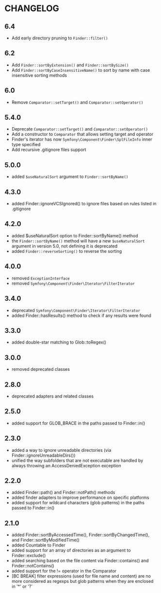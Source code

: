 CHANGELOG
=========

6.4
---

 * Add early directory pruning to `Finder::filter()`

6.2
---

 * Add `Finder::sortByExtension()` and `Finder::sortBySize()`
 * Add `Finder::sortByCaseInsensitiveName()` to sort by name with case insensitive sorting methods

6.0
---

 * Remove `Comparator::setTarget()` and `Comparator::setOperator()`

5.4.0
-----

 * Deprecate `Comparator::setTarget()` and `Comparator::setOperator()`
 * Add a constructor to `Comparator` that allows setting target and operator
 * Finder's iterator has now `Symfony\Component\Finder\SplFileInfo` inner type specified
 * Add recursive .gitignore files support

5.0.0
-----

 * added `$useNaturalSort` argument to `Finder::sortByName()`

4.3.0
-----

 * added Finder::ignoreVCSIgnored() to ignore files based on rules listed in .gitignore

4.2.0
-----

 * added $useNaturalSort option to Finder::sortByName() method
 * the `Finder::sortByName()` method will have a new `$useNaturalSort`
   argument in version 5.0, not defining it is deprecated
 * added `Finder::reverseSorting()` to reverse the sorting

4.0.0
-----

 * removed `ExceptionInterface`
 * removed `Symfony\Component\Finder\Iterator\FilterIterator`

3.4.0
-----

 * deprecated `Symfony\Component\Finder\Iterator\FilterIterator`
 * added Finder::hasResults() method to check if any results were found

3.3.0
-----

 * added double-star matching to Glob::toRegex()

3.0.0
-----

 * removed deprecated classes

2.8.0
-----

 * deprecated adapters and related classes

2.5.0
-----
 * added support for GLOB_BRACE in the paths passed to Finder::in()

2.3.0
-----

 * added a way to ignore unreadable directories (via Finder::ignoreUnreadableDirs())
 * unified the way subfolders that are not executable are handled by always throwing an AccessDeniedException exception

2.2.0
-----

 * added Finder::path() and Finder::notPath() methods
 * added finder adapters to improve performance on specific platforms
 * added support for wildcard characters (glob patterns) in the paths passed
   to Finder::in()

2.1.0
-----

 * added Finder::sortByAccessedTime(), Finder::sortByChangedTime(), and
   Finder::sortByModifiedTime()
 * added Countable to Finder
 * added support for an array of directories as an argument to
   Finder::exclude()
 * added searching based on the file content via Finder::contains() and
   Finder::notContains()
 * added support for the != operator in the Comparator
 * [BC BREAK] filter expressions (used for file name and content) are no more
   considered as regexps but glob patterns when they are enclosed in '*' or '?'
